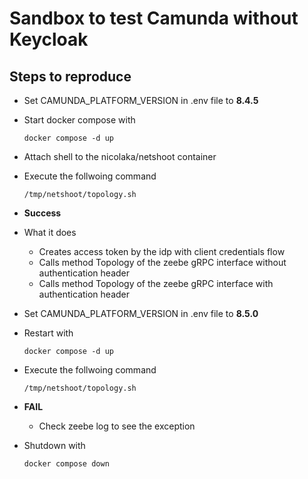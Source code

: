 # Sandbox to test Camunda without Keycloak
## Steps to reproduce
- Set CAMUNDA_PLATFORM_VERSION in .env file to **8.4.5**
- Start docker compose with

    `docker compose -d up`
- Attach shell to the nicolaka/netshoot container
- Execute the follwoing command

    `/tmp/netshoot/topology.sh`
- **Success**
- What it does
    - Creates access token by the idp with client credentials flow
    - Calls method Topology of the zeebe gRPC interface without authentication header
    - Calls method Topology of the zeebe gRPC interface with authentication header
- Set CAMUNDA_PLATFORM_VERSION in .env file to **8.5.0**
- Restart with

    `docker compose -d up`
- Execute the follwoing command

    `/tmp/netshoot/topology.sh`
- **FAIL**
    - Check zeebe log to see the exception
- Shutdown with

    `docker compose down`
